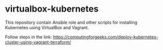 # virtualbox-kubernetes

This repository contain Ansible role and other scripts for installing Kubernetes using VirtualBox and Vagrant.

Follow steps in the link: https://computingforgeeks.com/deploy-kubernetes-cluster-using-vagrant-terraform/

